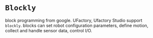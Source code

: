 # `Blockly`
block programming from google. UFactory, Ufactory Studio support `blockly`. blocks  can set robot configuration parameters, define motion, collect and handle sensor data, control I/O.


